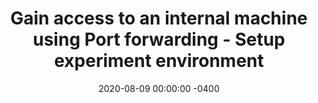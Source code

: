 ---
layout: post
title:  "Gain access to an internal machine using Port forwarding - Setup experiment environment"
date:   2020-08-09 00:00:00 -0400
tags: [beginner]
excerpt: Set up a penetration testing environment using docker containers in docker networks to learn various types of port forwarding techniques
---